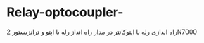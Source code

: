 # Relay-optocoupler-
راه اندازی رله با اپتوکانتر
در مدار راه انداز رله با اپتو و ترانزیستور 
2N7000
